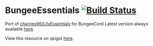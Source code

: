 BungeeEssentials [![Build Status](https://drone.io/github.com/charries96/BungeeEssentials/status.png)](https://drone.io/github.com/charries96/BungeeEssentials/latest)
================

Port of [charries96/LilyEssentials](https://github.com/charries96/LilyEssentials) for BungeeCord
Latest version always available [here](https://drone.io/github.com/charries96/BungeeEssentials/files).

View this resource on spigot [here](http://www.spigotmc.org/resources/bungeeessentials.1488/).
